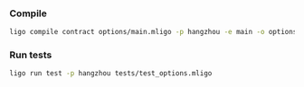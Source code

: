 
### Compile

```bash
ligo compile contract options/main.mligo -p hangzhou -e main -o options.tz
```

### Run tests

```bash
ligo run test -p hangzhou tests/test_options.mligo
```
